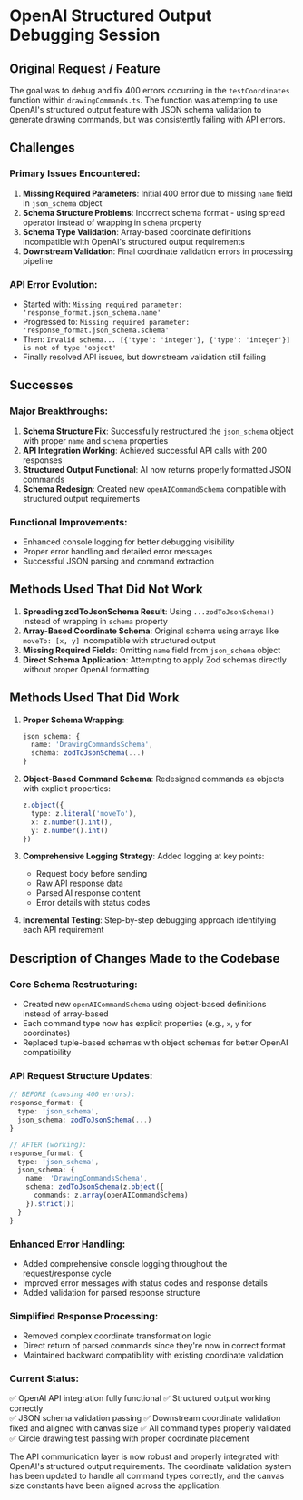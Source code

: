 # OpenAI Structured Output Debugging Session

## Original Request / Feature
The goal was to debug and fix 400 errors occurring in the `testCoordinates` function within `drawingCommands.ts`. The function was attempting to use OpenAI's structured output feature with JSON schema validation to generate drawing commands, but was consistently failing with API errors.

## Challenges

### Primary Issues Encountered:
1. **Missing Required Parameters**: Initial 400 error due to missing `name` field in `json_schema` object
2. **Schema Structure Problems**: Incorrect schema format - using spread operator instead of wrapping in `schema` property
3. **Schema Type Validation**: Array-based coordinate definitions incompatible with OpenAI's structured output requirements
4. **Downstream Validation**: Final coordinate validation errors in processing pipeline

### API Error Evolution:
- Started with: `Missing required parameter: 'response_format.json_schema.name'`
- Progressed to: `Missing required parameter: 'response_format.json_schema.schema'`
- Then: `Invalid schema... [{'type': 'integer'}, {'type': 'integer'}] is not of type 'object'`
- Finally resolved API issues, but downstream validation still failing

## Successes

### Major Breakthroughs:
1. **Schema Structure Fix**: Successfully restructured the `json_schema` object with proper `name` and `schema` properties
2. **API Integration Working**: Achieved successful API calls with 200 responses
3. **Structured Output Functional**: AI now returns properly formatted JSON commands
4. **Schema Redesign**: Created new `openAICommandSchema` compatible with structured output requirements

### Functional Improvements:
- Enhanced console logging for better debugging visibility
- Proper error handling and detailed error messages
- Successful JSON parsing and command extraction

## Methods Used That Did Not Work

1. **Spreading zodToJsonSchema Result**: Using `...zodToJsonSchema()` instead of wrapping in `schema` property
2. **Array-Based Coordinate Schema**: Original schema using arrays like `moveTo: [x, y]` incompatible with structured output
3. **Missing Required Fields**: Omitting `name` field from `json_schema` object
4. **Direct Schema Application**: Attempting to apply Zod schemas directly without proper OpenAI formatting

## Methods Used That Did Work

1. **Proper Schema Wrapping**: 
   ```typescript
   json_schema: {
     name: 'DrawingCommandsSchema',
     schema: zodToJsonSchema(...)
   }
   ```

2. **Object-Based Command Schema**: Redesigned commands as objects with explicit properties:
   ```typescript
   z.object({
     type: z.literal('moveTo'),
     x: z.number().int(),
     y: z.number().int()
   })
   ```

3. **Comprehensive Logging Strategy**: Added logging at key points:
   - Request body before sending
   - Raw API response data
   - Parsed AI response content
   - Error details with status codes

4. **Incremental Testing**: Step-by-step debugging approach identifying each API requirement

## Description of Changes Made to the Codebase

### Core Schema Restructuring:
- Created new `openAICommandSchema` using object-based definitions instead of array-based
- Each command type now has explicit properties (e.g., `x`, `y` for coordinates)
- Replaced tuple-based schemas with object schemas for better OpenAI compatibility

### API Request Structure Updates:
```typescript
// BEFORE (causing 400 errors):
response_format: {
  type: 'json_schema',
  json_schema: zodToJsonSchema(...)
}

// AFTER (working):
response_format: {
  type: 'json_schema',
  json_schema: {
    name: 'DrawingCommandsSchema',
    schema: zodToJsonSchema(z.object({
      commands: z.array(openAICommandSchema)
    }).strict())
  }
}
```

### Enhanced Error Handling:
- Added comprehensive console logging throughout the request/response cycle
- Improved error messages with status codes and response details
- Added validation for parsed response structure

### Simplified Response Processing:
- Removed complex coordinate transformation logic
- Direct return of parsed commands since they're now in correct format
- Maintained backward compatibility with existing coordinate validation

### Current Status:
✅ OpenAI API integration fully functional
✅ Structured output working correctly  
✅ JSON schema validation passing
✅ Downstream coordinate validation fixed and aligned with canvas size
✅ All command types properly validated
✅ Circle drawing test passing with proper coordinate placement

The API communication layer is now robust and properly integrated with OpenAI's structured output requirements. The coordinate validation system has been updated to handle all command types correctly, and the canvas size constants have been aligned across the application.